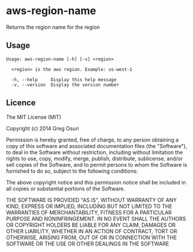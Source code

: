 # aws-region-name

Returns the region name for the region

## Usage

    Usage: aws-region-name [-h] [-v] <region>

      <region> is the aws region. Example: us-west-1

      -h, --help     Display this help message
      -v, --version  Display the version number

## Licence

The MIT License (MIT)

Copyright (c) 2014 Greg Osuri

Permission is hereby granted, free of charge, to any person obtaining a copy
of this software and associated documentation files (the "Software"), to deal
in the Software without restriction, including without limitation the rights
to use, copy, modify, merge, publish, distribute, sublicense, and/or sell
copies of the Software, and to permit persons to whom the Software is
furnished to do so, subject to the following conditions:

The above copyright notice and this permission notice shall be included in all
copies or substantial portions of the Software.

THE SOFTWARE IS PROVIDED "AS IS", WITHOUT WARRANTY OF ANY KIND, EXPRESS OR
IMPLIED, INCLUDING BUT NOT LIMITED TO THE WARRANTIES OF MERCHANTABILITY,
FITNESS FOR A PARTICULAR PURPOSE AND NONINFRINGEMENT. IN NO EVENT SHALL THE
AUTHORS OR COPYRIGHT HOLDERS BE LIABLE FOR ANY CLAIM, DAMAGES OR OTHER
LIABILITY, WHETHER IN AN ACTION OF CONTRACT, TORT OR OTHERWISE, ARISING FROM,
OUT OF OR IN CONNECTION WITH THE SOFTWARE OR THE USE OR OTHER DEALINGS IN THE
SOFTWARE
